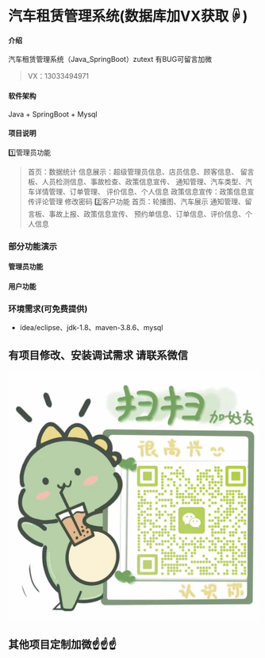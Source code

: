 # 汽车租赁管理系统(数据库加VX获取☟)

#### 介绍
汽车租赁管理系统（Java_SpringBoot）zutext
有BUG可留言加微
> VX：13033494971

#### 软件架构
Java + SpringBoot + Mysql

#### 项目说明

1️⃣管理员功能
> 首页：数据统计
> 信息展示：超级管理员信息、店员信息、顾客信息、
> 留言板、人员检测信息、事故检查、政策信息宣传、
> 通知管理、汽车类型、汽车详情管理、订单管理、
> 评价信息、个人信息
> 政策信息宣传：政策信息宣传评论管理
> 修改密码
2️⃣客户功能
> 首页：轮播图、汽车展示
> 通知管理、留言板、事故上报、政策信息宣传、
> 预约单信息、订单信息、评价信息、个人信息


### 部分功能演示
#### 管理员功能


#### 用户功能


### 环境需求(可免费提供)
- idea/eclipse、jdk-1.8、maven-3.8.6、mysql


## 有项目修改、安装调试需求 请联系微信
![输入图片说明](photo/0-WeChat.png)

## 其他项目定制加微☝☝☝